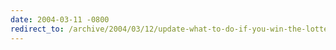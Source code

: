 ```yaml
---
date: 2004-03-11 -0800
redirect_to: /archive/2004/03/12/update-what-to-do-if-you-win-the-lottery.aspx/
---
```

